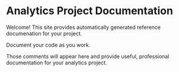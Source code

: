 # Analytics Project Documentation

Welcome! This site provides automatically generated reference documenation for your project.

Document your code as you work.

Those comments will appear here and provide useful, professional documentation for your analytics project.
